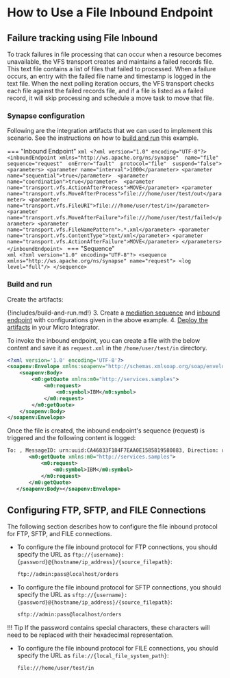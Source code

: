 # How to Use a File Inbound Endpoint

## Failure tracking using File Inbound
To track failures in file processing that can occur when a resource
becomes unavailable, the VFS transport creates and maintains a failed
records file. This text file contains a list of files that failed to
processed. When a failure occurs, an entry with the failed file name and
timestamp is logged in the text file. When the next polling iteration
occurs, the VFS transport checks each file against the failed records
file, and if a file is listed as a failed record, it will skip
processing and schedule a move task to move that file.

### Synapse configuration

Following are the integration artifacts that we can used to implement this scenario. See the instructions on how to [build and run](#build-and-run) this example.

=== "Inbound Endpoint"
    ```xml
    <?xml version="1.0" encoding="UTF-8"?>
    <inboundEndpoint xmlns="http://ws.apache.org/ns/synapse" 
                     name="file" sequence="request" 
                     onError="fault" 
                     protocol="file" 
                     suspend="false">
       <parameters>
          <parameter name="interval">1000</parameter>
          <parameter name="sequential">true</parameter> 
          <parameter name="coordination">true</parameter> 
          <parameter name="transport.vfs.ActionAfterProcess">MOVE</parameter>
          <parameter name="transport.vfs.MoveAfterProcess">file:///home/user/test/out</parameter>
          <parameter name="transport.vfs.FileURI">file:///home/user/test/in</parameter>
          <parameter name="transport.vfs.MoveAfterFailure">file:///home/user/test/failed</parameter>
          <parameter name="transport.vfs.FileNamePattern">.*.xml</parameter>
          <parameter name="transport.vfs.ContentType">text/xml</parameter>
          <parameter name="transport.vfs.ActionAfterFailure">MOVE</parameter>
       </parameters>
    </inboundEndpoint>
    ```
=== "Sequence"    
    ```xml
    <?xml version="1.0" encoding="UTF-8"?>
    <sequence xmlns="http://ws.apache.org/ns/synapse" name="request">
        <log level="full"/>
    </sequence>
    ```

### Build and run

Create the artifacts:

{!includes/build-and-run.md!}
3. Create a [mediation sequence]({{base_path}}/develop/creating-artifacts/creating-reusable-sequences) and [inbound endpoint]({{base_path}}/develop/creating-artifacts/creating-an-inbound-endpoint) with configurations given in the above example.
4. [Deploy the artifacts]({{base_path}}/develop/deploy-artifacts) in your Micro Integrator.

To invoke the inbound endpoint, you can create a file with the below content and save it as `request.xml` in the `/home/user/test/in` directory.

```xml
<?xml version='1.0' encoding='UTF-8'?>
<soapenv:Envelope xmlns:soapenv="http://schemas.xmlsoap.org/soap/envelope/" xmlns:wsa="http://www.w3.org/2005/08/addressing">
    <soapenv:Body>
        <m0:getQuote xmlns:m0="http://services.samples">
            <m0:request>
                <m0:symbol>IBM</m0:symbol>
            </m0:request>
        </m0:getQuote>
    </soapenv:Body>
</soapenv:Envelope>
```

Once the file is created, the inbound endpoint's sequence (request) is triggered and the following content is logged:

```xml
To: , MessageID: urn:uuid:CA46833F184F7EAA0E1585819580883, Direction: request, Envelope: <?xml version='1.0' encoding='utf-8'?><soapenv:Envelope xmlns:soapenv="http://schemas.xmlsoap.org/soap/envelope/" xmlns:wsa="http://www.w3.org/2005/08/addressing"><soapenv:Body>
       <m0:getQuote xmlns:m0="http://services.samples">
           <m0:request>
               <m0:symbol>IBM</m0:symbol>
           </m0:request>
       </m0:getQuote>
   </soapenv:Body></soapenv:Envelope>
```

## Configuring FTP, SFTP, and FILE Connections

The following section describes how to configure the file inbound protocol for FTP, SFTP, and FILE connections.

-   To configure the file inbound protocol for FTP connections, you should specify the URL as `ftp://{username}:{password}@{hostname/ip_address}/{source_filepath}`:

    ```bash 
    ftp://admin:pass@localhost/orders
    ```

-   To configure the file inbound protocol for SFTP connections, you should specify the URL as `sftp://{username}:{password}@{hostname/ip_address}/{source_filepath}`:

    ```bash 
    sftp://admin:pass@localhost/orders
    ```

!!! Tip
    If the password contains special characters, these characters will need to be replaced with their hexadecimal representation.
    
-   To configure the file inbound protocol for FILE connections, you should specify the URL as `file://{local_file_system_path}`:

    ```bash
    file:///home/user/test/in
    ```
